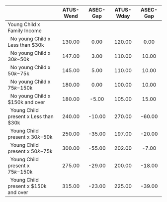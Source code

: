 
|                      |    ATUS-Wend |     ASEC-Gap |    ATUS-Wday |     ASEC-Gap |
| -------------------- | :----------: | :----------: | :----------: | :----------: |
| Young Child x Family Income |              |              |              |              |
| &nbsp;&nbsp;No young Child x Less than $30k |       130.00 |         0.00 |       120.00 |         0.00 |
| &nbsp;&nbsp;No young Child x $30k-$50k |       147.00 |         3.00 |       110.00 |        10.00 |
| &nbsp;&nbsp;No young Child x $50k-$75k |       145.00 |         5.00 |       110.00 |        10.00 |
| &nbsp;&nbsp;No young Child x $75k-$150k |       180.00 |         0.00 |       100.00 |        10.00 |
| &nbsp;&nbsp;No young Child x $150k and over |       180.00 |        -5.00 |       105.00 |        15.00 |
| &nbsp;&nbsp;Young Child present x Less than $30k |       240.00 |       -10.00 |       270.00 |       -60.00 |
| &nbsp;&nbsp;Young Child present x $30k-$50k |       250.00 |       -35.00 |       197.00 |       -20.00 |
| &nbsp;&nbsp;Young Child present x $50k-$75k |       300.00 |       -55.00 |       202.00 |        -7.00 |
| &nbsp;&nbsp;Young Child present x $75k-$150k |       275.00 |       -29.00 |       200.00 |       -18.00 |
| &nbsp;&nbsp;Young Child present x $150k and over |       315.00 |       -23.00 |       225.00 |       -39.00 |

